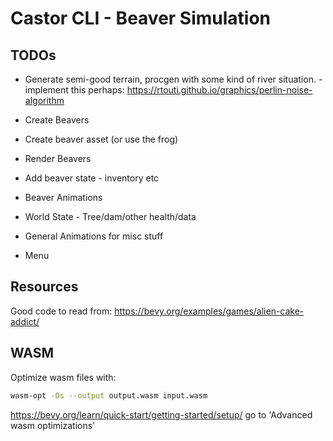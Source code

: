 # Castor CLI - Beaver Simulation

## TODOs

- Generate semi-good terrain, procgen with some kind of river situation. - implement this perhaps: https://rtouti.github.io/graphics/perlin-noise-algorithm

- Create Beavers
- Create beaver asset (or use the frog)
- Render Beavers
- Add beaver state - inventory etc
- Beaver Animations

- World State - Tree/dam/other health/data

- General Animations for misc stuff

- Menu


## Resources

Good code to read from: https://bevy.org/examples/games/alien-cake-addict/

## WASM

Optimize wasm files with:
```bash
wasm-opt -Os --output output.wasm input.wasm
```
https://bevy.org/learn/quick-start/getting-started/setup/ go to 'Advanced wasm optimizations'

